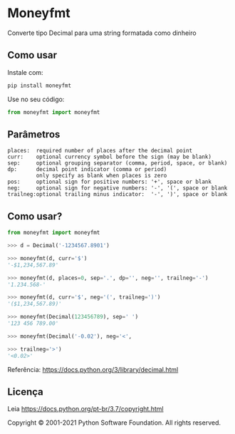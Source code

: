 # Moneyfmt

Converte tipo Decimal para uma string formatada como dinheiro


## Como usar

Instale com:

```bash
pip install moneyfmt
```

Use no seu código:

```python
from moneyfmt import moneyfmt
```

## Parâmetros
```text
places:  required number of places after the decimal point
curr:    optional currency symbol before the sign (may be blank)
sep:     optional grouping separator (comma, period, space, or blank)
dp:      decimal point indicator (comma or period)
         only specify as blank when places is zero
pos:     optional sign for positive numbers: '+', space or blank
neg:     optional sign for negative numbers: '-', '(', space or blank
trailneg:optional trailing minus indicator:  '-', ')', space or blank
```

## Como usar?
```python
from moneyfmt import moneyfmt

>>> d = Decimal('-1234567.8901')

>>> moneyfmt(d, curr='$')
'-$1,234,567.89'

>>> moneyfmt(d, places=0, sep='.', dp='', neg='', trailneg='-')
'1.234.568-'

>>> moneyfmt(d, curr='$', neg='(', trailneg=')')
'($1,234,567.89)'

>>> moneyfmt(Decimal(123456789), sep=' ')
'123 456 789.00'

>>> moneyfmt(Decimal('-0.02'), neg='<',

>>> trailneg='>')
'<0.02>'
```


Referência: https://docs.python.org/3/library/decimal.html


## Licença

Leia https://docs.python.org/pt-br/3.7/copyright.html

Copyright © 2001-2021 Python Software Foundation. All rights reserved.

